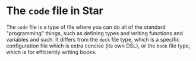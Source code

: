# The `code` file in Star

The `code` file is a type of file where you can do all of the standard
"programming" things, such as defining types and writing functions and
variables and such. It differs from the `deck` file type, which is a
specific configuration file which is extra concise (its own DSL), or the
`book` file type, which is for efficiently writing books.
